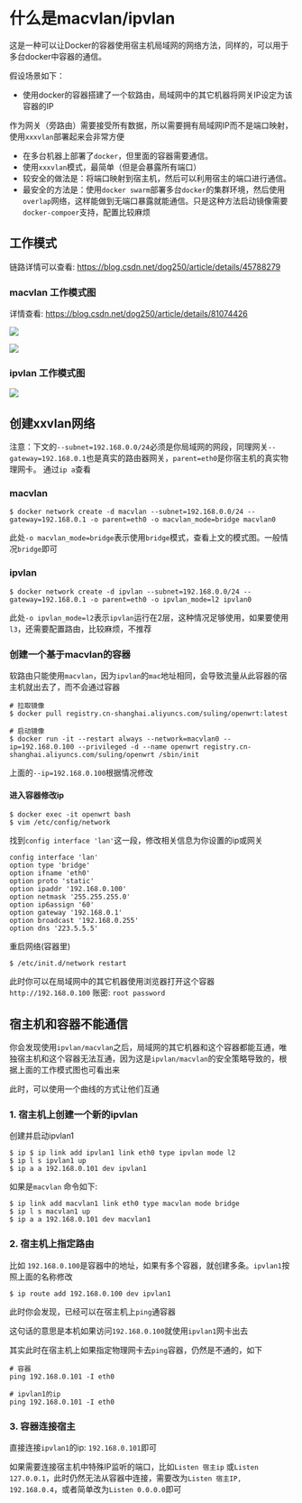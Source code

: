 # 什么是macvlan/ipvlan

这是一种可以让Docker的容器使用宿主机局域网的网络方法，同样的，可以用于多台docker中容器的通信。

假设场景如下：

 - 使用docker的容器搭建了一个软路由，局域网中的其它机器将网关IP设定为该容器的IP

 作为网关（旁路由）需要接受所有数据，所以需要拥有局域网IP而不是端口映射，使用`xxxvlan`部署起来会非常方便

- 在多台机器上部署了`docker`，但里面的容器需要通信。
 - 使用`xxxvlan`模式，最简单（但是会暴露所有端口）
 - 较安全的做法是：将端口映射到宿主机，然后可以利用宿主的端口进行通信。
 - 最安全的方法是：使用`docker swarm`部署多台`docker`的集群环境，然后使用`overlap`网络，这样能做到无端口暴露就能通信。只是这种方法启动镜像需要`docker-compoer`支持，配置比较麻烦
 
## 工作模式

链路详情可以查看: https://blog.csdn.net/dog250/article/details/45788279

### macvlan 工作模式图

详情查看: https://blog.csdn.net/dog250/article/details/81074426

![](/assets/20180717081048987[1])

![](/assets/1003074-20190818212109034-918981291[1].png)

### ipvlan 工作模式图

![](/assets/1003074-20190818212141511-935245092[1].png)

## 创建xxvlan网络

注意：下文的`--subnet=192.168.0.0/24`必须是你局域网的网段，同理网关`--gateway=192.168.0.1`也是真实的路由器网关，`parent=eth0`是你宿主机的真实物理网卡。
通过`ip a`查看

### macvlan
```
$ docker network create -d macvlan --subnet=192.168.0.0/24 --gateway=192.168.0.1 -o parent=eth0 -o macvlan_mode=bridge macvlan0
```

此处`-o macvlan_mode=bridge`表示使用`bridge`模式，查看上文的模式图。一般情况`bridge`即可

### ipvlan
```
$ docker network create -d ipvlan --subnet=192.168.0.0/24 --gateway=192.168.0.1 -o parent=eth0 -o ipvlan_mode=l2 ipvlan0
```

此处`-o ipvlan_mode=l2`表示`ipvlan`运行在2层，这种情况足够使用，如果要使用`l3`，还需要配置路由，比较麻烦，不推荐

### 创建一个基于macvlan的容器

软路由只能使用`macvlan`，因为`ipvlan`的`mac`地址相同，会导致流量从此容器的宿主机就出去了，而不会通过容器

```
# 拉取镜像
$ docker pull registry.cn-shanghai.aliyuncs.com/suling/openwrt:latest

# 启动镜像
$ docker run -it --restart always --network=macvlan0 --ip=192.168.0.100 --privileged -d --name openwrt registry.cn-shanghai.aliyuncs.com/suling/openwrt /sbin/init
```

上面的`--ip=192.168.0.100`根据情况修改

#### 进入容器修改ip

```
$ docker exec -it openwrt bash
$ vim /etc/config/network

```

找到`config interface 'lan'`这一段，修改相关信息为你设置的ip或网关

```
config interface 'lan'
option type 'bridge'
option ifname 'eth0'
option proto 'static'
option ipaddr '192.168.0.100'
option netmask '255.255.255.0'
option ip6assign '60'
option gateway '192.168.0.1'
option broadcast '192.168.0.255'
option dns '223.5.5.5'

```

重启网络(容器里)

```
$ /etc/init.d/network restart

```

此时你可以在局域网中的其它机器使用浏览器打开这个容器`http://192.168.0.100` 账密: `root password`

## 宿主机和容器不能通信

你会发现使用`ipvlan/macvlan`之后，局域网的其它机器和这个容器都能互通，唯独宿主机和这个容器无法互通，因为这是`ipvlan/macvlan`的安全策略导致的，根据上面的工作模式图也可看出来

此时，可以使用一个曲线的方式让他们互通


### 1. 宿主机上创建一个新的ipvlan

创建并启动ipvlan1

```
$ ip $ ip link add ipvlan1 link eth0 type ipvlan mode l2
$ ip l s ipvlan1 up
$ ip a a 192.168.0.101 dev ipvlan1
```

如果是`macvlan`
命令如下:

```
$ ip link add macvlan1 link eth0 type macvlan mode bridge
$ ip l s macvlan1 up
$ ip a a 192.168.0.101 dev macvlan1
```

### 2. 宿主机上指定路由

比如 `192.168.0.100`是容器中的地址，如果有多个容器，就创建多条。`ipvlan1`按照上面的名称修改

```
$ ip route add 192.168.0.100 dev ipvlan1
```

此时你会发现，已经可以在宿主机上`ping`通容器

这句话的意思是本机如果访问`192.168.0.100`就使用`ipvlan1`网卡出去

其实此时在宿主机上如果指定物理网卡去`ping`容器，仍然是不通的，如下

```
# 容器
ping 192.168.0.101 -I eth0

# ipvlan1的ip
ping 192.168.0.101 -I eth0
```


### 3. 容器连接宿主

直接连接`ipvlan1`的ip: `192.168.0.101`即可

如果需要连接宿主机中特殊IP监听的端口，比如`Listen 宿主ip` 或`Listen 127.0.0.1`，此时仍然无法从容器中连接，需要改为`Listen 宿主IP, 192.168.0.4`，或者简单改为`Listen 0.0.0.0`即可
